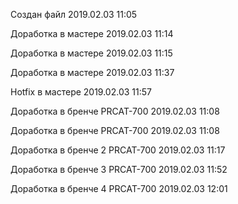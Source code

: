 Создан файл 2019.02.03 11:05

Доработка в мастере 2019.02.03 11:14

Доработка в мастере 2019.02.03 11:15

Доработка в мастере 2019.02.03 11:37

Hotfix в мастере 2019.02.03 11:57

Доработка в бренче PRCAT-700 2019.02.03 11:08

Доработка в бренче PRCAT-700 2019.02.03 11:08

Доработка в бренче 2 PRCAT-700 2019.02.03 11:17

Доработка в бренче 3 PRCAT-700 2019.02.03 11:52

Доработка в бренче 4 PRCAT-700 2019.02.03 12:01
